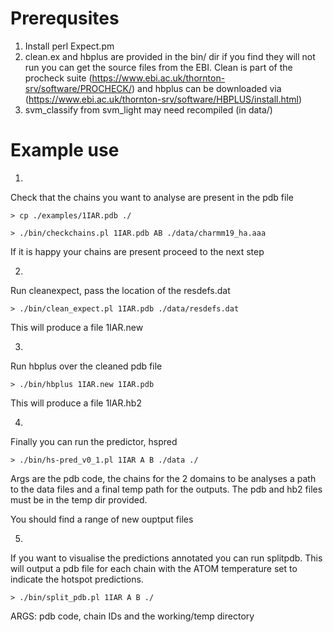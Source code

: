 # Prerequsites

1. Install perl Expect.pm
2. clean.ex and hbplus are provided in the bin/ dir if you find they will not run you can get the source files from the EBI. Clean is part of the procheck suite (https://www.ebi.ac.uk/thornton-srv/software/PROCHECK/) and hbplus can be downloaded via (https://www.ebi.ac.uk/thornton-srv/software/HBPLUS/install.html) 
3. svm_classify from svm_light may need recompiled (in data/)

# Example use

1)
Check that the chains you want to analyse are present in the pdb file

`> cp ./examples/1IAR.pdb ./`

`> ./bin/checkchains.pl 1IAR.pdb AB ./data/charmm19_ha.aaa`

If it is happy your chains are present proceed to
the next step

2)
Run cleanexpect, pass the location of the resdefs.dat

`> ./bin/clean_expect.pl 1IAR.pdb ./data/resdefs.dat`

This will produce a file 1IAR.new

3)
Run hbplus over the cleaned pdb file

`> ./bin/hbplus 1IAR.new 1IAR.pdb`

This will produce a file 1IAR.hb2

4)
Finally you can run the predictor, hspred

`> ./bin/hs-pred_v0_1.pl 1IAR A B ./data ./`

Args are the pdb code, the chains for the 2 domains to be analyses a path to the data files and a final temp path for the outputs. The pdb and hb2 files must be in the temp dir provided.

You should find a range of new ouptput files

5)
If you want to visualise the predictions annotated you can run splitpdb. This will output a pdb file for each chain with the ATOM temperature set to indicate the hotspot predictions.

`> ./bin/split_pdb.pl 1IAR A B ./`

ARGS: pdb code, chain IDs and the working/temp directory
